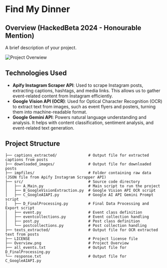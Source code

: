 # Find My Dinner

## Overview (HackedBeta 2024 - Honourable Mention)
A brief description of your project.

![Project Overwiew](Overview.png)

## Technologies Used

- **Apify Instagram Scraper API**: Used to scrape Instagram posts, extracting captions, hashtags, and media links. This allows us to gather event-related content from Instagram efficiently.
- **Google Vision API (OCR)**: Used for Optical Character Recognition (OCR) to extract text from images, such as event flyers and posters, turning them into machine-readable format.
- **Google Gemini API**: Powers natural language understanding and analysis. It helps with content classification, sentiment analysis, and event-related text generation.

## Project Structure

```
├── captions_extracted/              # Output file for extracted captions from posts
├── downloaded_images/               # Output file for downloaded posts
├── impfiles/                        # Folder containing raw data (JSON file from Apify Instagram Scrapper API)
├── src/                             # Source code directory
│   ├── A_Main.py                    # Main script to run the project
│   ├── B_GoogleVisionExtraction.py  # Google Vision API OCR script
│   ├── C_GoogleAIAPI.py             # Google AI API Gemini Prompt script
│   ├── D_FinalProcessing.py         # Final Data Processing and Export script
│   ├── event.py                     # Event class definition
│   ├── eventcollections.py          # Event collection handling
│   ├── post.py                      # Post class definition
│   └── postcollections.py           # Post collection handling
├── texts_extracted/                 # Output file for OCR extracted text from posts
├── LICENSE                          # Project license file
├── Overview.png                     # Project Overview
├── all_events.txt                   # Output file for D_FinalProcessing.py
└── response.txt                     # Output file for C_GoogleAIAPI.py
